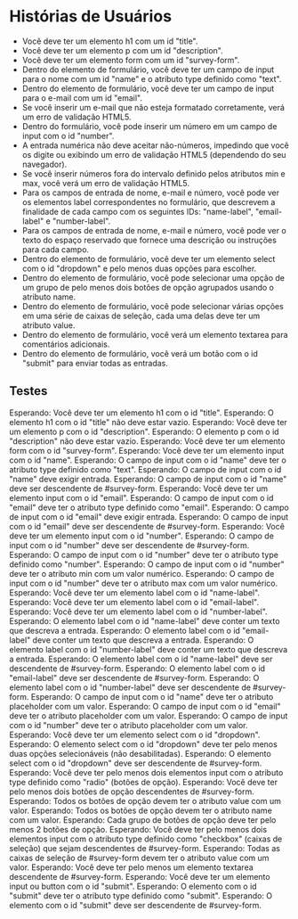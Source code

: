 # Histórias de Usuários

- Você deve ter um elemento h1 com um id "title".
- Você deve ter um elemento p com um id "description".
- Você deve ter um elemento form com um id "survey-form".
- Dentro do elemento de formulário, você deve ter um campo de input para o nome com um id "name" e o atributo type definido como "text".
- Dentro do elemento de formulário, você deve ter um campo de input para o e-mail com um id "email".
- Se você inserir um e-mail que não esteja formatado corretamente, verá um erro de validação HTML5.
- Dentro do formulário, você pode inserir um número em um campo de input com o id "number".
- A entrada numérica não deve aceitar não-números, impedindo que você os digite ou exibindo um erro de validação HTML5 (dependendo do seu navegador).
- Se você inserir números fora do intervalo definido pelos atributos min e max, você verá um erro de validação HTML5.
- Para os campos de entrada de nome, e-mail e número, você pode ver os elementos label correspondentes no formulário, que descrevem a finalidade de cada campo com os seguintes IDs: "name-label", "email-label" e "number-label".
- Para os campos de entrada de nome, e-mail e número, você pode ver o texto do espaço reservado que fornece uma descrição ou instruções para cada campo.
- Dentro do elemento de formulário, você deve ter um elemento select com o id "dropdown" e pelo menos duas opções para escolher.
- Dentro do elemento de formulário, você pode selecionar uma opção de um grupo de pelo menos dois botões de opção agrupados usando o atributo name.
- Dentro do elemento de formulário, você pode selecionar várias opções em uma série de caixas de seleção, cada uma delas deve ter um atributo value.
- Dentro do elemento de formulário, você verá um elemento textarea para comentários adicionais.
- Dentro do elemento de formulário, você verá um botão com o id "submit" para enviar todas as entradas.

## Testes

Esperando: Você deve ter um elemento h1 com o id "title".
Esperando: O elemento h1 com o id "title" não deve estar vazio.
Esperando: Você deve ter um elemento p com o id "description".
Esperando: O elemento p com o id "description" não deve estar vazio.
Esperando: Você deve ter um elemento form com o id "survey-form".
Esperando: Você deve ter um elemento input com o id "name".
Esperando: O campo de input com o id "name" deve ter o atributo type definido como "text".
Esperando: O campo de input com o id "name" deve exigir entrada.
Esperando: O campo de input com o id "name" deve ser descendente de #survey-form.
Esperando: Você deve ter um elemento input com o id "email".
Esperando: O campo de input com o id "email" deve ter o atributo type definido como "email".
Esperando: O campo de input com o id "email" deve exigir entrada.
Esperando: O campo de input com o id "email" deve ser descendente de #survey-form.
Esperando: Você deve ter um elemento input com o id "number".
Esperando: O campo de input com o id "number" deve ser descendente de #survey-form.
Esperando: O campo de input com o id "number" deve ter o atributo type definido como "number".
Esperando: O campo de input com o id "number" deve ter o atributo min com um valor numérico.
Esperando: O campo de input com o id "number" deve ter o atributo max com um valor numérico.
Esperando: Você deve ter um elemento label com o id "name-label".
Esperando: Você deve ter um elemento label com o id "email-label".
Esperando: Você deve ter um elemento label com o id "number-label".
Esperando: O elemento label com o id "name-label" deve conter um texto que descreva a entrada.
Esperando: O elemento label com o id "email-label" deve conter um texto que descreva a entrada.
Esperando: O elemento label com o id "number-label" deve conter um texto que descreva a entrada.
Esperando: O elemento label com o id "name-label" deve ser descendente de #survey-form.
Esperando: O elemento label com o id "email-label" deve ser descendente de #survey-form.
Esperando: O elemento label com o id "number-label" deve ser descendente de #survey-form.
Esperando: O campo de input com o id "name" deve ter o atributo placeholder com um valor.
Esperando: O campo de input com o id "email" deve ter o atributo placeholder com um valor.
Esperando: O campo de input com o id "number" deve ter o atributo placeholder com um valor.
Esperando: Você deve ter um elemento select com o id "dropdown".
Esperando: O elemento select com o id "dropdown" deve ter pelo menos duas opções selecionáveis (não desabilitadas).
Esperando: O elemento select com o id "dropdown" deve ser descendente de #survey-form.
Esperando: Você deve ter pelo menos dois elementos input com o atributo type definido como "radio" (botões de opção).
Esperando: Você deve ter pelo menos dois botões de opção descendentes de #survey-form.
Esperando: Todos os botões de opção devem ter o atributo value com um valor.
Esperando: Todos os botões de opção devem ter o atributo name com um valor.
Esperando: Cada grupo de botões de opção deve ter pelo menos 2 botões de opção.
Esperando: Você deve ter pelo menos dois elementos input com o atributo type definido como "checkbox" (caixas de seleção) que sejam descendentes de #survey-form.
Esperando: Todas as caixas de seleção de #survey-form devem ter o atributo value com um valor.
Esperando: Você deve ter pelo menos um elemento textarea descendente de #survey-form.
Esperando: Você deve ter um elemento input ou button com o id "submit".
Esperando: O elemento com o id "submit" deve ter o atributo type definido como "submit".
Esperando: O elemento com o id "submit" deve ser descendente de #survey-form.
